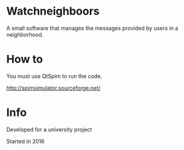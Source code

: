 # Watchneighboors

A small software that manages the messages provided by users in a neighborhood.

# How to

You must use QtSpim to run the code.

http://spimsimulator.sourceforge.net/

# Info

Developed for a university project

Started in 2016


